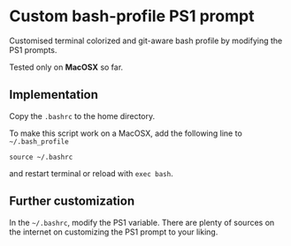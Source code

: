 # Custom bash-profile PS1 prompt
Customised terminal colorized and git-aware bash profile by modifying the PS1 prompts.

Tested only on **MacOSX** so far.

## Implementation
Copy the `.bashrc` to the home directory.

To make this script work on a MacOSX, add the following line to `~/.bash_profile`
```
source ~/.bashrc
```
and restart terminal or reload with `exec bash`.

## Further customization
In the `~/.bashrc`, modify the PS1 variable. There are plenty of sources on the internet on customizing the PS1 prompt to your liking.
